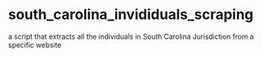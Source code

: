 # south_carolina_invididuals_scraping
a script that extracts all the individuals in South Carolina Jurisdiction from a specific website
